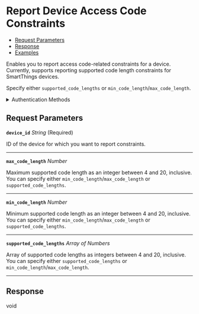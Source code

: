 # Report Device Access Code Constraints

- [Request Parameters](./#request-parameters)
- [Response](./#response)
- [Examples](./#examples)

Enables you to report access code-related constraints for a device. Currently, supports reporting supported code length constraints for SmartThings devices.

Specify either `supported_code_lengths` or `min_code_length`/`max_code_length`.


<details>

<summary>Authentication Methods</summary>

- API key
- Client session token
- Personal access token
  <br>Must also include the `seam-workspace` header in the request.

To learn more, see [Authentication](https://docs.seam.co/latest/api/authentication).
</details>

## Request Parameters

**`device_id`** *String* (Required)

ID of the device for which you want to report constraints.

---

**`max_code_length`** *Number*

Maximum supported code length as an integer between 4 and 20, inclusive. You can specify either `min_code_length`/`max_code_length` or `supported_code_lengths`.

---

**`min_code_length`** *Number*

Minimum supported code length as an integer between 4 and 20, inclusive. You can specify either `min_code_length`/`max_code_length` or `supported_code_lengths`.

---

**`supported_code_lengths`** *Array* *of Numbers*

Array of supported code lengths as integers between 4 and 20, inclusive. You can specify either `supported_code_lengths` or `min_code_length`/`max_code_length`.

---


## Response

void

